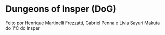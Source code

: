 # Dungeons of Insper (DoG)
Feito por Henrique Martinelli Frezzatti, Gabriel Penna e Lívia Sayuri Makuta do 1°C do Insper
